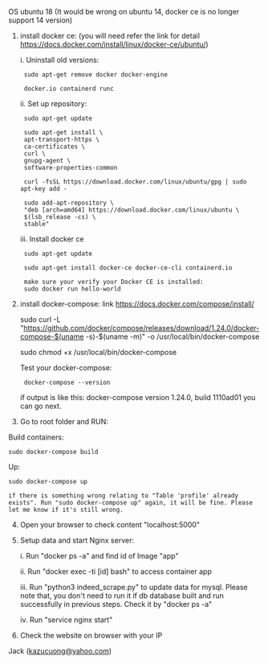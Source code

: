 OS ubuntu 18 (It would be wrong on ubuntu 14, docker ce is no longer support 14 version)

1. install docker ce: (you will need refer the link for detail https://docs.docker.com/install/linux/docker-ce/ubuntu/)

    i. Uninstall old versions:

        sudo apt-get remove docker docker-engine

        docker.io containerd runc

    ii. Set up repository:

        sudo apt-get update

        sudo apt-get install \
        apt-transport-https \
        ca-certificates \
        curl \
        gnupg-agent \
        software-properties-common
        
        curl -fsSL https://download.docker.com/linux/ubuntu/gpg | sudo apt-key add -

        sudo add-apt-repository \
        "deb [arch=amd64] https://download.docker.com/linux/ubuntu \
        $(lsb_release -cs) \
        stable"

    iii. Install docker ce

        sudo apt-get update

        sudo apt-get install docker-ce docker-ce-cli containerd.io

        make sure your verify your Docker CE is installed:
        sudo docker run hello-world

2. install docker-compose: link https://docs.docker.com/compose/install/
    
    sudo curl -L "https://github.com/docker/compose/releases/download/1.24.0/docker-compose-$(uname -s)-$(uname -m)" -o /usr/local/bin/docker-compose

    sudo chmod +x /usr/local/bin/docker-compose

    Test your docker-compose:

        docker-compose --version

    if output is like this:
    docker-compose version 1.24.0, build 1110ad01
    you can go next.

3. Go to root folder and RUN:

Build containers:

    sudo docker-compose build

Up:

    sudo docker-compose up

    if there is something wrong relating to "Table 'profile' already exists". Run "sudo docker-compose up" again, it will be fine. Please let me know if it's still wrong.

4. Open your browser to check content "localhost:5000"

5. Setup data and start Nginx server:

    i. Run "docker ps -a" and find id of Image "app"

    ii. Run "docker exec -ti [id] bash" to access container app

    iii. Run "python3 indeed_scrape.py" to update data for mysql. Please note that, you don't need to run it if db database built and run successfully in previous steps. Check it by "docker ps -a"

    iv. Run "service nginx start"

6. Check the website on browser with your IP


Jack (kazucuong@yahoo.com)

